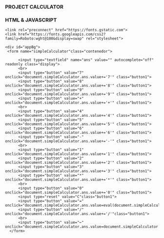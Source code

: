 ### PROJECT CALCULATOR 
### HTML & JAVASCRIPT

<html>
    <head>
    <title>SIMPLE CALCULATOR</title>
    <link type="text/css" rel="stylesheet" href="calculator.css" />

    <link rel="preconnect" href="https://fonts.gstatic.com">
    <link href="https://fonts.googleapis.com/css2?family=Roboto:wght@100&display=swap" rel="stylesheet">

</head>
<body>

    <div id="appBg">
     <form name="simpleCalculator"class="contenedor">
          
          <input type="textfield" name="ans" value="" autocomplete="off" readonly class="display">
          <br>
          <input type="button" value="7" onclick="document.simpleCalculator.ans.value+='7'" class="button1">
          <input type="button" value="8" onclick="document.simpleCalculator.ans.value+='8'" class="button1">
          <input type="button" value="9" onclick="document.simpleCalculator.ans.value+='9'" class="button1">
          <input type="button" value="+" onclick="document.simpleCalculator.ans.value+='+'" class="button1">
          <br>
          <input type="button" value="4" onclick="document.simpleCalculator.ans.value+='4'" class="button1">
          <input type="button" value="5" onclick="document.simpleCalculator.ans.value+='5'" class="button1">
          <input type="button" value="6" onclick="document.simpleCalculator.ans.value+='6'" class="button1">
          <input type="button" value="-" onclick="document.simpleCalculator.ans.value+='-'" class="button1">
          <br>  
          <input type="button" value="1" onclick="document.simpleCalculator.ans.value+='1'" class="button1">
          <input type="button" value="2" onclick="document.simpleCalculator.ans.value+='2'" class="button1">
          <input type="button" value="3" onclick="document.simpleCalculator.ans.value+='3'" class="button1">
          <input type="button" value="*" onclick="document.simpleCalculator.ans.value+='*'" class="button1">
          <br>
          <input type="button" value="0" onclick="document.simpleCalculator.ans.value+='0'" class="button1">
          <input type="reset" value="C"class="button1">
          <input type="button" value="=" onclick="document.simpleCalculator.ans.value=eval(document.simpleCalculator.ans.value)"class="button1">
          <input type="button" value="/" onclick="document.simpleCalculator.ans.value+='/'"class="button1">
          <br>
          <input type="button" value="←" onclick="document.simpleCalculator.ans.value=document.simpleCalculator.ans.value.slice(0,-1)"class="button2">
      </form>
 </div>
</body>
